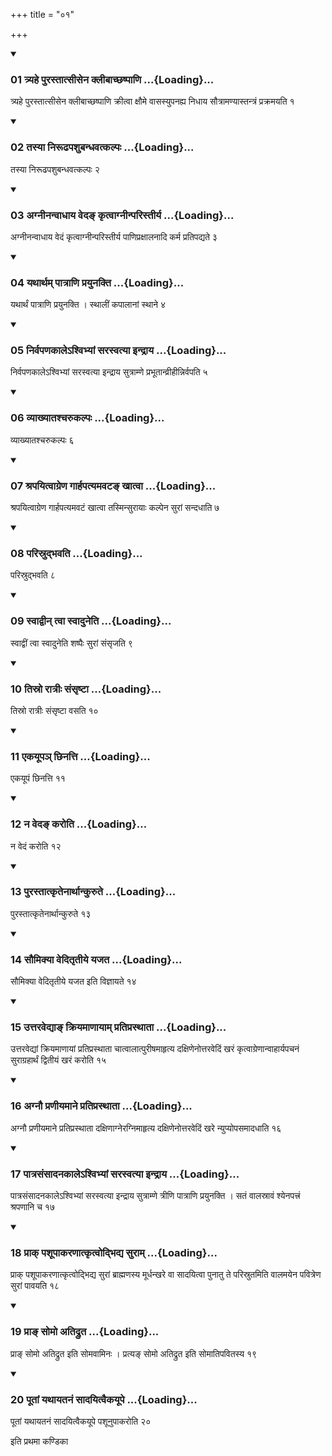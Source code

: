 +++
title = "०१"

+++

<div class="js_include" includetitle="true" newlevelforh1="3" unfilled="" url="/vedAH_yajuH/taittirIyam/sUtram/ApastambaH/shrautam/vishvAsa-prastutiH/19/01/01_tryahe_purastAtsIsena_klIbAchChaShpANi.md">
<details open><summary><h3>01 त्र्यहे पुरस्तात्सीसेन क्लीबाच्छष्पाणि ...{Loading}...</h3></summary>

त्र्यहे पुरस्तात्सीसेन क्लीबाच्छष्पाणि क्रीत्वा क्षौमे वासस्युपनह्य निधाय सौत्रामण्यास्तन्त्रं प्रक्रमयति १
</details>
</div>


<div class="js_include" includetitle="true" newlevelforh1="3" unfilled="" url="/vedAH_yajuH/taittirIyam/sUtram/ApastambaH/shrautam/vishvAsa-prastutiH/19/01/02_tasyA_nirUDhapashubandhavatkalpaH.md">
<details open><summary><h3>02 तस्या निरूढपशुबन्धवत्कल्पः ...{Loading}...</h3></summary>

तस्या निरूढपशुबन्धवत्कल्पः २
</details>
</div>


<div class="js_include" includetitle="true" newlevelforh1="3" unfilled="" url="/vedAH_yajuH/taittirIyam/sUtram/ApastambaH/shrautam/vishvAsa-prastutiH/19/01/03_agnInanvAdhAya_veda~N_kRtvAgnInparistIrya.md">
<details open><summary><h3>03 अग्नीनन्वाधाय वेदङ् कृत्वाग्नीन्परिस्तीर्य ...{Loading}...</h3></summary>

अग्नीनन्वाधाय वेदं कृत्वाग्नीन्परिस्तीर्य पाणिप्रक्षालनादि कर्म प्रतिपद्यते ३
</details>
</div>


<div class="js_include" includetitle="true" newlevelforh1="3" unfilled="" url="/vedAH_yajuH/taittirIyam/sUtram/ApastambaH/shrautam/vishvAsa-prastutiH/19/01/04_yathArtham_pAtrANi_prayunakti.md">
<details open><summary><h3>04 यथार्थम् पात्राणि प्रयुनक्ति ...{Loading}...</h3></summary>

यथार्थं पात्राणि प्रयुनक्ति । स्थालीं कपालानां स्थाने ४
</details>
</div>


<div class="js_include" includetitle="true" newlevelforh1="3" unfilled="" url="/vedAH_yajuH/taittirIyam/sUtram/ApastambaH/shrautam/vishvAsa-prastutiH/19/01/05_nirvapaNakAle-shvibhyAM_sarasvatyA_indrAya.md">
<details open><summary><h3>05 निर्वपणकालेऽश्विभ्यां सरस्वत्या इन्द्राय ...{Loading}...</h3></summary>

निर्वपणकालेऽश्विभ्यां सरस्वत्या इन्द्राय सुत्राम्णे प्रभूतान्व्रीहीन्निर्वपति ५
</details>
</div>


<div class="js_include" includetitle="true" newlevelforh1="3" unfilled="" url="/vedAH_yajuH/taittirIyam/sUtram/ApastambaH/shrautam/vishvAsa-prastutiH/19/01/06_vyAkhyAtashcharukalpaH.md">
<details open><summary><h3>06 व्याख्यातश्चरुकल्पः ...{Loading}...</h3></summary>

व्याख्यातश्चरुकल्पः ६
</details>
</div>


<div class="js_include" includetitle="true" newlevelforh1="3" unfilled="" url="/vedAH_yajuH/taittirIyam/sUtram/ApastambaH/shrautam/vishvAsa-prastutiH/19/01/07_shrapayitvAgreNa_gArhapatyamavaTa~N_khAtvA.md">
<details open><summary><h3>07 श्रपयित्वाग्रेण गार्हपत्यमवटङ् खात्वा ...{Loading}...</h3></summary>

श्रपयित्वाग्रेण गार्हपत्यमवटं खात्वा तस्मिन्सुरायाः कल्पेन सुरां सन्दधाति ७
</details>
</div>


<div class="js_include" includetitle="true" newlevelforh1="3" unfilled="" url="/vedAH_yajuH/taittirIyam/sUtram/ApastambaH/shrautam/vishvAsa-prastutiH/19/01/08_parisrudbhavati.md">
<details open><summary><h3>08 परिस्रुद्भवति ...{Loading}...</h3></summary>

परिस्रुद्भवति ८
</details>
</div>


<div class="js_include" includetitle="true" newlevelforh1="3" unfilled="" url="/vedAH_yajuH/taittirIyam/sUtram/ApastambaH/shrautam/vishvAsa-prastutiH/19/01/09_svAdvIn_tvA_svAduneti.md">
<details open><summary><h3>09 स्वाद्वीन् त्वा स्वादुनेति ...{Loading}...</h3></summary>

स्वाद्वीं त्वा स्वादुनेति शष्पैः सुरां संसृजति ९
</details>
</div>


<div class="js_include" includetitle="true" newlevelforh1="3" unfilled="" url="/vedAH_yajuH/taittirIyam/sUtram/ApastambaH/shrautam/vishvAsa-prastutiH/19/01/10_tisro_rAtrIH_saMsRShTA.md">
<details open><summary><h3>10 तिस्रो रात्रीः संसृष्टा ...{Loading}...</h3></summary>

तिस्रो रात्रीः संसृष्टा वसति १०
</details>
</div>


<div class="js_include" includetitle="true" newlevelforh1="3" unfilled="" url="/vedAH_yajuH/taittirIyam/sUtram/ApastambaH/shrautam/vishvAsa-prastutiH/19/01/11_ekayUpa~n_Chinatti.md">
<details open><summary><h3>11 एकयूपञ् छिनत्ति ...{Loading}...</h3></summary>

एकयूपं छिनत्ति ११
</details>
</div>


<div class="js_include" includetitle="true" newlevelforh1="3" unfilled="" url="/vedAH_yajuH/taittirIyam/sUtram/ApastambaH/shrautam/vishvAsa-prastutiH/19/01/12_na_veda~N_karoti.md">
<details open><summary><h3>12 न वेदङ् करोति ...{Loading}...</h3></summary>

न वेदं करोति १२
</details>
</div>


<div class="js_include" includetitle="true" newlevelforh1="3" unfilled="" url="/vedAH_yajuH/taittirIyam/sUtram/ApastambaH/shrautam/vishvAsa-prastutiH/19/01/13_purastAtkRtenArthAnkurute.md">
<details open><summary><h3>13 पुरस्तात्कृतेनार्थान्कुरुते ...{Loading}...</h3></summary>

पुरस्तात्कृतेनार्थान्कुरुते १३
</details>
</div>


<div class="js_include" includetitle="true" newlevelforh1="3" unfilled="" url="/vedAH_yajuH/taittirIyam/sUtram/ApastambaH/shrautam/vishvAsa-prastutiH/19/01/14_saumikyA_veditRtIye_yajata.md">
<details open><summary><h3>14 सौमिक्या वेदितृतीये यजत ...{Loading}...</h3></summary>

सौमिक्या वेदितृतीये यजत इति विज्ञायते १४
</details>
</div>


<div class="js_include" includetitle="true" newlevelforh1="3" unfilled="" url="/vedAH_yajuH/taittirIyam/sUtram/ApastambaH/shrautam/vishvAsa-prastutiH/19/01/15_uttaravedyA~N_kriyamANAyAm_pratiprasthAtA.md">
<details open><summary><h3>15 उत्तरवेद्याङ् क्रियमाणायाम् प्रतिप्रस्थाता ...{Loading}...</h3></summary>

उत्तरवेद्यां क्रियमाणायां प्रतिप्रस्थाता चात्वालात्पुरीषमाहृत्य दक्षिणेनोत्तरवेदिं खरं कृत्वाग्रेणान्वाहार्यपचनं सुराग्रहार्थं द्वितीयं खरं करोति १५
</details>
</div>


<div class="js_include" includetitle="true" newlevelforh1="3" unfilled="" url="/vedAH_yajuH/taittirIyam/sUtram/ApastambaH/shrautam/vishvAsa-prastutiH/19/01/16_agnau_praNIyamAne_pratiprasthAtA.md">
<details open><summary><h3>16 अग्नौ प्रणीयमाने प्रतिप्रस्थाता ...{Loading}...</h3></summary>

अग्नौ प्रणीयमाने प्रतिप्रस्थाता दक्षिणाग्नेरग्निमाहृत्य दक्षिणेनोत्तरवेदिं खरे न्युप्योपसमादधाति १६
</details>
</div>


<div class="js_include" includetitle="true" newlevelforh1="3" unfilled="" url="/vedAH_yajuH/taittirIyam/sUtram/ApastambaH/shrautam/vishvAsa-prastutiH/19/01/17_pAtrasaMsAdanakAle-shvibhyAM_sarasvatyA_indrAya.md">
<details open><summary><h3>17 पात्रसंसादनकालेऽश्विभ्यां सरस्वत्या इन्द्राय ...{Loading}...</h3></summary>

पात्रसंसादनकालेऽश्विभ्यां सरस्वत्या इन्द्राय सुत्राम्णे त्रीणि पात्राणि प्रयुनक्ति । सतं वालस्रावं श्येनपत्त्रं श्रपणानि च १७
</details>
</div>


<div class="js_include" includetitle="true" newlevelforh1="3" unfilled="" url="/vedAH_yajuH/taittirIyam/sUtram/ApastambaH/shrautam/vishvAsa-prastutiH/19/01/18_prAk_pashUpAkaraNAtkRtvodbhidya_surAm.md">
<details open><summary><h3>18 प्राक् पशूपाकरणात्कृत्वोद्भिद्य सुराम् ...{Loading}...</h3></summary>

प्राक् पशूपाकरणात्कृत्वोद्भिद्य सुरां ब्राह्मणस्य मूर्धन्खरे वा सादयित्वा पुनातु ते परिस्रुतमिति वालमयेन पवित्रेण सुरां पावयति १८
</details>
</div>


<div class="js_include" includetitle="true" newlevelforh1="3" unfilled="" url="/vedAH_yajuH/taittirIyam/sUtram/ApastambaH/shrautam/vishvAsa-prastutiH/19/01/19_prA~N_somo_atidruta.md">
<details open><summary><h3>19 प्राङ् सोमो अतिद्रुत ...{Loading}...</h3></summary>

प्राङ् सोमो अतिद्रुत इति सोमवामिनः । प्रत्यङ् सोमो अतिद्रुत इति सोमातिपवितस्य १९
</details>
</div>


<div class="js_include" includetitle="true" newlevelforh1="3" unfilled="" url="/vedAH_yajuH/taittirIyam/sUtram/ApastambaH/shrautam/vishvAsa-prastutiH/19/01/20_pUtAM_yathAyatanaM_sAdayitvaikayUpe.md">
<details open><summary><h3>20 पूतां यथायतनं सादयित्वैकयूपे ...{Loading}...</h3></summary>

पूतां यथायतनं सादयित्वैकयूपे पशूनुपाकरोति २०
</details>
</div>



  
इति प्रथमा कण्डिका 
